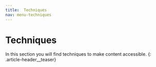 ```yaml
---
title:  Techniques
nav: menu-techniques
---
```


# Techniques

In this section you will find techniques to make content accessible.
{: .article-header__teaser}
